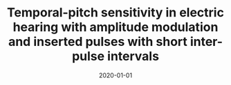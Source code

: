 ---
title: "Temporal-pitch sensitivity in electric hearing with amplitude modulation and inserted pulses with short inter-pulse intervals"
collection: publications
permalink: /publication/2020-01-01-Temporal-pitch-sensitivity-in-electric-hearing-with-amplitude-modulation-and-inserted-pulses-with-short-inter-pulse-intervals
date: 2020-01-01
venue: 'The Journal of the Acoustical Society of America'
link: 'https://doi.org/10.1121/10.0000610'
---